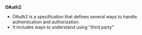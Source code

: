 **OAuth2**
- OAuth2 is a specification that defines several ways to handle authentication and authorization.
- It includes ways to understand using "third party"